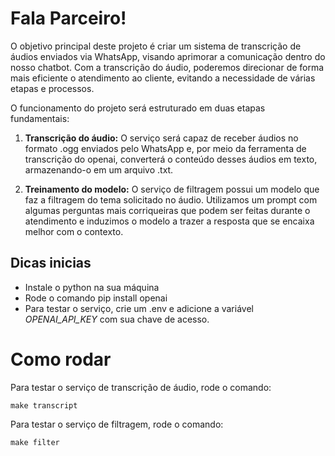 # Fala Parceiro!

O objetivo principal deste projeto é criar um sistema de transcrição de áudios enviados via WhatsApp, visando aprimorar a comunicação dentro do nosso chatbot. Com a transcrição do áudio, poderemos direcionar de forma mais eficiente o atendimento ao cliente, evitando a necessidade de várias etapas e processos.

O funcionamento do projeto será estruturado em duas etapas fundamentais:

1. **Transcrição do áudio:** O serviço será capaz de receber áudios no formato .ogg enviados pelo WhatsApp e, por meio da ferramenta de transcrição do openai, converterá o conteúdo desses áudios em texto, armazenando-o em um arquivo .txt.

2. **Treinamento do modelo:** O serviço de filtragem possui um modelo que faz a filtragem do tema solicitado no áudio. Utilizamos um prompt com algumas perguntas mais corriqueiras que podem ser feitas durante o atendimento e induzimos o modelo a trazer a resposta que se encaixa melhor com o contexto.

## Dicas inicias

- Instale o python na sua máquina
- Rode o comando pip install openai
- Para testar o serviço, crie um .env e adicione a variável *OPENAI_API_KEY* com sua chave de acesso.


# Como rodar

Para testar o serviço de transcrição de áudio, rode o comando:

```
make transcript
```

Para testar o serviço de filtragem, rode o comando:

```
make filter
```
